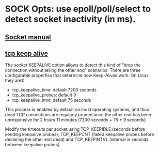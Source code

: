 # SOCK Opts: use epoll/poll/select to detect socket inactivity (in ms).
## [Socket manual](http://man7.org/linux/man-pages/man7/socket.7.html)

## [tcp keep alive](https://stackoverflow.com/questions/1480236/does-a-tcp-socket-connection-have-a-keep-alive)
The socket KEEPALIVE option allows to detect this kind of "drop the connection without telling the other end" scenarios. There are three configurable properties that determine how Keep-Alives work. On Linux they are1:
- tcp_keepalive_time:  default 7200 seconds
- tcp_keepalive_probes: default 9
- tcp_keepalive_intvl:  default 75 seconds

This process is enabled by default on most operating systems, and thus dead TCP connections are regularly pruned once the other
end has been unresponsive for 2 hours 11 minutes (7200 seconds + 75 * 9 seconds).

Modify the timeouts per socket using TCP_KEEPIDLE (seconds before sending keepalive probes), TCP_KEEPCNT (failed keepalive probes before declaring the other end dead) and TCP_KEEPINTVL (interval in seconds between keepalive probes).
